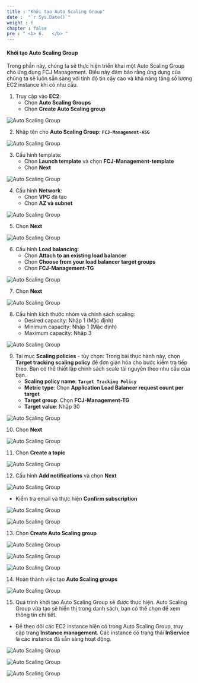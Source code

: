 ```yaml
---
title : "Khởi tạo Auto Scaling Group"
date :  "`r Sys.Date()`" 
weight : 6
chapter : false
pre : " <b> 6.   </b> "
---
```


#### Khởi tạo Auto Scaling Group

Trong phần này, chúng ta sẽ thực hiện triển khai một Auto Scaling Group cho ứng dụng FCJ Management. Điều này đảm bảo rằng ứng dụng của chúng ta sẽ luôn sẵn sàng với tính độ tin cậy cao và khả năng tăng số lượng EC2 instance khi có nhu cầu.

1. Truy cập vào **EC2**:
   - Chọn **Auto Scaling Groups**
   - Chọn **Create Auto Scaling group**

![Auto Scaling Group](/images/16/0001.png?featherlight=false&width=90pc)

2. Nhập tên cho **Auto Scaling Group**: **```FCJ-Management-ASG```**

![Auto Scaling Group](/images/16/0002.png?featherlight=false&width=90pc)

3. Cấu hình template:
   - Chọn **Launch template** và chọn **FCJ-Management-template**
   - Chọn **Next**

![Auto Scaling Group](/images/16/0003.png?featherlight=false&width=90pc)

4. Cấu hình **Network**:
   - Chọn **VPC** đã tạo
   - Chọn **AZ và subnet**

![Auto Scaling Group](/images/16/0004.png?featherlight=false&width=90pc)

5. Chọn **Next**

![Auto Scaling Group](/images/16/0005.png?featherlight=false&width=90pc)

6. Cấu hình **Load balancing**:
   - Chọn **Attach to an existing load balancer**
   - Chọn **Choose from your load balancer target groups**
   - Chọn **FCJ-Management-TG**

![Auto Scaling Group](/images/16/0006.png?featherlight=false&width=90pc)

7. Chọn **Next**

![Auto Scaling Group](/images/16/0007.png?featherlight=false&width=90pc)

8. Cấu hình kích thước nhóm và chính sách scaling:
   - Desired capacity: Nhập 1 (Mặc định)
   - Minimum capacity: Nhập 1 (Mặc định)
   - Maximum capacity: Nhập 3

![Auto Scaling Group](/images/16/0008.png?featherlight=false&width=90pc)

9. Tại mục **Scaling policies** - tùy chọn: Trong bài thực hành này, chọn **Target tracking scaling policy** để đơn giản hóa cho bước kiểm tra tiếp theo. Bạn có thể thiết lập chính sách scale tài nguyên theo nhu cầu của bạn.
   - **Scaling policy name**: **```Target Tracking Policy```**
   - **Metric type**: Chọn **Application Load Balancer request count per target**
   - **Target group**: Chọn **FCJ-Management-TG**
   - **Target value**: Nhập 30

![Auto Scaling Group](/images/16/0009.png?featherlight=false&width=90pc)

10. Chọn **Next**

![Auto Scaling Group](/images/16/00010.png?featherlight=false&width=90pc)

11. Chọn **Create a topic**

![Auto Scaling Group](/images/16/00011.png?featherlight=false&width=90pc)

12. Cấu hình **Add notifications** và chọn **Next**

![Auto Scaling Group](/images/16/00012.png?featherlight=false&width=90pc)

- Kiểm tra email và thực hiện **Confirm subscription**

![Auto Scaling Group](/images/17/00011.png?featherlight=false&width=90pc)

![Auto Scaling Group](/images/17/00012.png?featherlight=false&width=90pc)

13. Chọn **Create Auto Scaling group**

![Auto Scaling Group](/images/16/00013.png?featherlight=false&width=90pc)

![Auto Scaling Group](/images/16/00014.png?featherlight=false&width=90pc)

![Auto Scaling Group](/images/16/00015.png?featherlight=false&width=90pc)

14. Hoàn thành việc tạo **Auto Scaling groups**

![Auto Scaling Group](/images/16/00016.png?featherlight=false&width=90pc)

15. Quá trình khởi tạo Auto Scaling Group sẽ được thực hiện. Auto Scaling Group vừa tạo sẽ hiển thị trong danh sách, bạn có thể chọn để xem thông tin chi tiết.
   - Để theo dõi các EC2 instance hiện có trong Auto Scaling Group, truy cập trang **Instance management**. Các instance có trạng thái **InService** là các instance đã sẵn sàng hoạt động.

![Auto Scaling Group](/images/16/00017.png?featherlight=false&width=90pc)

![Auto Scaling Group](/images/16/00018.png?featherlight=false&width=90pc)

![Auto Scaling Group](/images/16/00019.png?featherlight=false&width=90pc)
